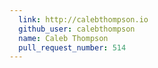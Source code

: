 ```yaml
---
  link: http://calebthompson.io
  github_user: calebthompson
  name: Caleb Thompson
  pull_request_number: 514
---
```

